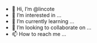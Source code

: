 - 👋 Hi, I’m @lincote
- 👀 I’m interested in ...
- 🌱 I’m currently learning ...
- 💞️ I’m looking to collaborate on ...
- 📫 How to reach me ...

<!---
lincote/lincote is a ✨ special ✨ repository because its `README.md` (this file) appears on your GitHub profile.
You can click the Preview link to take a look at your changes.
--->
